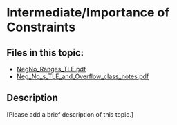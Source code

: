 # Intermediate/Importance of Constraints

## Files in this topic:

- [NegNo_Ranges_TLE.pdf](NegNo_Ranges_TLE.pdf)
- [Neg_No_s_TLE_and_Overflow_class_notes.pdf](Neg_No_s_TLE_and_Overflow_class_notes.pdf)

## Description

[Please add a brief description of this topic.]
